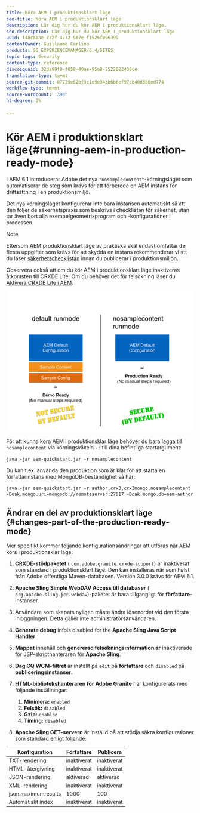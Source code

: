 ```yaml
---
title: Köra AEM i produktionsklart läge
seo-title: Köra AEM i produktionsklart läge
description: Lär dig hur du kör AEM i produktionsklart läge.
seo-description: Lär dig hur du kör AEM i produktionsklart läge.
uuid: f48c8bae-c72f-4772-967e-f1526f096399
contentOwner: Guillaume Carlino
products: SG_EXPERIENCEMANAGER/6.4/SITES
topic-tags: Security
content-type: reference
discoiquuid: 32da99f0-f058-40ae-95a8-2522622438ce
translation-type: tm+mt
source-git-commit: 87729e62bf9c1e9e943b6b6cf97cb40d3b0ed774
workflow-type: tm+mt
source-wordcount: '398'
ht-degree: 3%

---
```



# Kör AEM i produktionsklart läge{#running-aem-in-production-ready-mode}

I AEM 6.1 introducerar Adobe det nya `"nosamplecontent"`-körningsläget som automatiserar de steg som krävs för att förbereda en AEM instans för driftsättning i en produktionsmiljö.

Det nya körningsläget konfigurerar inte bara instansen automatiskt så att den följer de säkerhetspraxis som beskrivs i checklistan för säkerhet, utan tar även bort alla exempelgeometrixprogram och -konfigurationer i processen.

>[!NOTE]
>
>Eftersom AEM produktionsklart läge av praktiska skäl endast omfattar de flesta uppgifter som krävs för att skydda en instans rekommenderar vi att du läser [säkerhetschecklistan](/help/sites-administering/security-checklist.md) innan du publicerar i produktionsmiljön.
>
>Observera också att om du kör AEM i produktionsklart läge inaktiveras åtkomsten till CRXDE Lite. Om du behöver det för felsökning läser du [Aktivera CRXDE Lite i AEM](/help/sites-administering/enabling-crxde-lite.md).

![chlimage_1-83](assets/chlimage_1-83.png)

För att kunna köra AEM i produktionsklar läge behöver du bara lägga till `nosamplecontent` via körningsväxeln `-r` till dina befintliga startargument:

```shell
java -jar aem-quickstart.jar -r nosamplecontent
```

Du kan t.ex. använda den produktion som är klar för att starta en författarinstans med MongoDB-beständighet så här:

```shell
java -jar aem-quickstart.jar -r author,crx3,crx3mongo,nosamplecontent -Doak.mongo.uri=mongodb://remoteserver:27017 -Doak.mongo.db=aem-author
```

## Ändrar en del av produktionsklart läge {#changes-part-of-the-production-ready-mode}

Mer specifikt kommer följande konfigurationsändringar att utföras när AEM körs i produktionsklar läge:

1. **CRXDE-stödpaketet** ( `com.adobe.granite.crxde-support`) är inaktiverat som standard i produktionsklart läge. Den kan installeras när som helst från Adobe offentliga Maven-databasen. Version 3.0.0 krävs för AEM 6.1.

1. **Apache Sling Simple WebDAV Access till databaser** ( `org.apache.sling.jcr.webdav`)-paketet är bara tillgängligt för **författare**-instanser.

1. Användare som skapats nyligen måste ändra lösenordet vid den första inloggningen. Detta gäller inte administratörsanvändaren.
1. **Generate debug** infois disabled for the  **Apache Sling Java Script Handler**.

1. **Mappat** innehåll och  **genererad felsökningsinformation är** inaktiverade för JSP-skripthanteraren för  **Apache Sling**.

1. **Dag CQ WCM-filtret** är inställt på `edit` på **författare** och `disabled` på **publiceringsinstanser**.

1. **HTML-bibliotekshanteraren för Adobe Granite** har konfigurerats med följande inställningar:

   1. **Minimera:** `enabled`
   1. **Felsök:** `disabled`
   1. **Gzip:** `enabled`
   1. **Timing:** `disabled`

1. **Apache Sling GET-servern** är inställd på att stödja säkra konfigurationer som standard enligt följande:

| **Konfiguration** | **Författare** | **Publicera** |
|---|---|---|
| TXT-rendering | inaktiverat | inaktiverat |
| HTML-återgivning | inaktiverat | inaktiverat |
| JSON-rendering | aktiverad | aktiverad |
| XML-rendering | inaktiverat | inaktiverat |
| json.maximumresults | 1000 | 100 |
| Automatiskt index | inaktiverat | inaktiverat |

